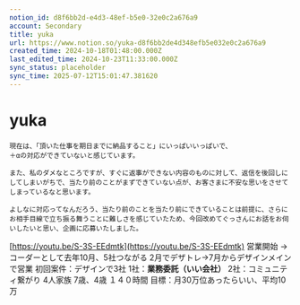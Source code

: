 ```yaml
---
notion_id: d8f6bb2d-e4d3-48ef-b5e0-32e0c2a676a9
account: Secondary
title: yuka
url: https://www.notion.so/yuka-d8f6bb2de4d348efb5e032e0c2a676a9
created_time: 2024-10-18T01:48:00.000Z
last_edited_time: 2024-10-23T11:33:00.000Z
sync_status: placeholder
sync_time: 2025-07-12T15:01:47.381620
---
```

# yuka

```plain text
現在は、「頂いた仕事を期日までに納品すること」にいっぱいいっぱいで、
＋αの対応ができていないと感じています。

また、私のダメなところですが、すぐに返事ができない内容のものに対して、返信を後回しにしてしまいがちで、当たり前のことがまずできていない点が、お客さまに不安な思いをさせてしまっているなと思います。

よしなに対応ってなんだろう、当たり前のことを当たり前にできていることは前提に、さらにお相手目線で立ち振る舞うことに難しさを感じていたため、今回改めてぐっさんにお話をお伺いしたいと思い、企画に応募いたしました。
```
[https://youtu.be/S-3S-EEdmtk](https://youtu.be/S-3S-EEdmtk)
営業開始
  →コーダーとして去年10月、5社つながる
  2月でデザトレ→7月からデザインメインで営業
初回案件：デザインで3社
  1社：**業務委託（いい会社）**
  2社：コミュニティ繋がり
4人家族
  7歳、4歳
  １４０時間
目標：月30万位あったらいい、平均10万